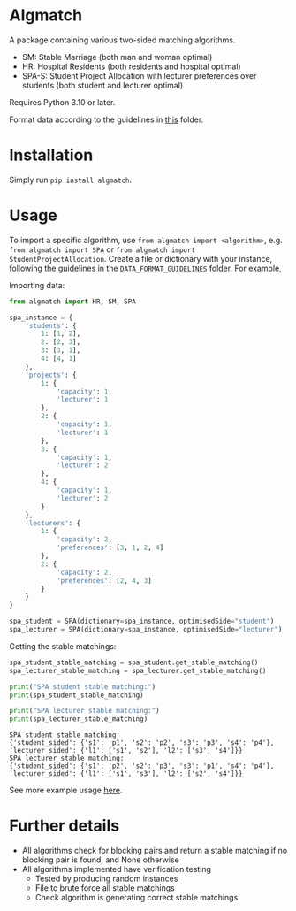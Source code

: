 # Algmatch

A package containing various two-sided matching algorithms. 
- SM: Stable Marriage (both man and woman optimal)
- HR: Hospital Residents (both residents and hospital optimal)
- SPA-S: Student Project Allocation with lecturer preferences over students (both student and lecturer optimal)

Requires Python 3.10 or later.

Format data according to the guidelines in [this](https://github.com/VaradK62442/algmatch/tree/v1.0.1/DATA_FORMAT_GUIDELINES) folder.

# Installation

Simply run `pip install algmatch`.

# Usage

To import a specific algorithm, use `from algmatch import <algorithm>`, e.g. `from algmatch import SPA` or `from algmatch import StudentProjectAllocation`.
Create a file or dictionary with your instance, following the guidelines in the [`DATA_FORMAT_GUIDELINES`](https://github.com/VaradK62442/algmatch/tree/v1.0.1/DATA_FORMAT_GUIDELINES) folder.
For example, 

Importing data:

```python
from algmatch import HR, SM, SPA

spa_instance = {
    'students': {
        1: [1, 2],
        2: [2, 3],
        3: [3, 1],
        4: [4, 1]
    },
    'projects': {
        1: {
            'capacity': 1,
            'lecturer': 1
        },
        2: {
            'capacity': 1,
            'lecturer': 1
        },
        3: {
            'capacity': 1,
            'lecturer': 2
        },
        4: {
            'capacity': 1,
            'lecturer': 2
        }
    },
    'lecturers': {
        1: {
            'capacity': 2,
            'preferences': [3, 1, 2, 4]
        },
        2: {
            'capacity': 2,
            'preferences': [2, 4, 3]
        }
    }
}

spa_student = SPA(dictionary=spa_instance, optimisedSide="student")
spa_lecturer = SPA(dictionary=spa_instance, optimisedSide="lecturer")
```

Getting the stable matchings:

```python
spa_student_stable_matching = spa_student.get_stable_matching()
spa_lecturer_stable_matching = spa_lecturer.get_stable_matching()

print("SPA student stable matching:")
print(spa_student_stable_matching)

print("SPA lecturer stable matching:")
print(spa_lecturer_stable_matching)
```

```
SPA student stable matching:
{'student_sided': {'s1': 'p1', 's2': 'p2', 's3': 'p3', 's4': 'p4'}, 'lecturer_sided': {'l1': ['s1', 's2'], 'l2': ['s3', 's4']}}
SPA lecturer stable matching:
{'student_sided': {'s1': 'p2', 's2': 'p3', 's3': 'p1', 's4': 'p4'}, 'lecturer_sided': {'l1': ['s1', 's3'], 'l2': ['s2', 's4']}}
```

See more example usage [here](https://github.com/VaradK62442/algmatch/blob/v1.0.1/examples.ipynb).

# Further details

- All algorithms check for blocking pairs and return a stable matching if no blocking pair is found, and None otherwise
- All algorithms implemented have verification testing
  - Tested by producing random instances
  - File to brute force all stable matchings
  - Check algorithm is generating correct stable matchings
